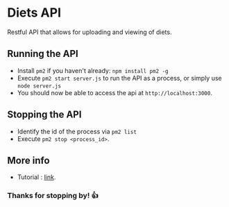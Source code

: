 # Diets API

Restful API that allows for uploading and viewing of diets.

## Running the API

* Install `pm2` if you haven't already: `npm install pm2 -g`
* Execute `pm2 start server.js` to run the API as a process, or simply use `node server.js`
* You should now be able to access the api at `http://localhost:3000`.

## Stopping the API
* Identify the id of the process via `pm2 list`
* Execute `pm2 stop <process_id>`.

## More info
* Tutorial : [link](https://www.codementor.io/@olatundegaruba/nodejs-restful-apis-in-10-minutes-q0sgsfhbd).

### Thanks for stopping by! :+1:
